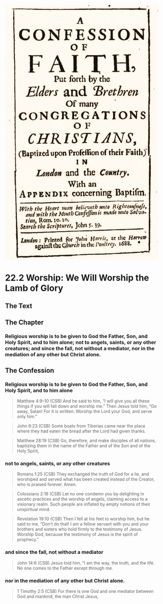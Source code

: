 <img class="intro-right" src="art-1689.png">

# 22.2 Worship: We Will Worship the Lamb of Glory

## The Text

## The Chapter

### Religious worship is to be given to God the Father, Son, and Holy Spirit, and to him alone; not to angels, saints, or any other creatures; and since the fall, not without a mediator, nor in the mediation of any other but Christ alone.

## The Confession

### Religious worship is to be given to God the Father, Son, and Holy Spirit, and to him alone

>Matthew 4:9–10 (CSB) And he said to him, “I will give you all these things if you will fall down and worship me.” Then Jesus told him, “Go away, Satan! For it is written: Worship the Lord your God, and serve only him.”

>John 6:23 (CSB) Some boats from Tiberias came near the place where they had eaten the bread after the Lord had given thanks.

>Matthew 28:19 (CSB) Go, therefore, and make disciples of all nations, baptizing them in the name of the Father and of the Son and of the Holy Spirit,

### not to angels, saints, or any other creatures

>Romans 1:25 (CSB) They exchanged the truth of God for a lie, and worshiped and served what has been created instead of the Creator, who is praised forever. Amen.

>Colossians 2:18 (CSB) Let no one condemn you by delighting in ascetic practices and the worship of angels, claiming access to a visionary realm. Such people are inflated by empty notions of their unspiritual mind.

>Revelation 19:10 (CSB) Then I fell at his feet to worship him, but he said to me, “Don’t do that! I am a fellow servant with you and your brothers and sisters who hold firmly to the testimony of Jesus. Worship God, because the testimony of Jesus is the spirit of prophecy.”

### and since the fall, not without a mediator

>John 14:6 (CSB) Jesus told him, “I am the way, the truth, and the life. No one comes to the Father except through me.

### nor in the mediation of any other but Christ alone.

>1 Timothy 2:5 (CSB) For there is one God and one mediator between God and mankind, the man Christ Jesus,
